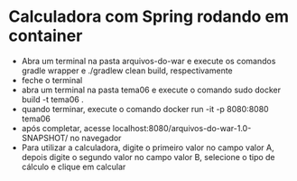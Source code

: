# Calculadora com Spring rodando em container
- Abra um terminal na pasta arquivos-do-war e execute os comandos gradle wrapper e ./gradlew clean build, respectivamente
- feche o terminal
- abra um terminal na pasta tema06 e execute o comando sudo docker build -t tema06 .
- quando terminar, execute o comando docker run -it -p 8080:8080 tema06
- após completar, acesse localhost:8080/arquivos-do-war-1.0-SNAPSHOT/ no navegador
- Para utilizar a calculadora, digite o primeiro valor no campo valor A, depois digite o segundo valor no campo valor B, selecione o tipo de cálculo e clique em calcular
